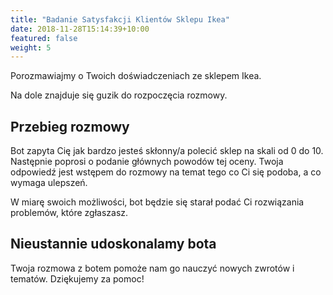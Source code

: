 ```yaml
---
title: "Badanie Satysfakcji Klientów Sklepu Ikea"
date: 2018-11-28T15:14:39+10:00
featured: false
weight: 5
---
```


Porozmawiajmy o Twoich doświadczeniach ze sklepem Ikea.

<div id="webchat"></div>
<script src="https://cdn.jsdelivr.net/npm/rasa-webchat@0.11.11/lib/index.min.js"></script>
Na dole znajduje się guzik do rozpoczęcia rozmowy. 

<script>
  WebChat.default.init({
    selector: "#webchat",
    initPayload: "/przywitaj",
    inputTextFieldHint: "Napisz coś",
    socketUrl: "https://test.qans.pl",
    socketPath: "/socket.io/",
    title: "Rozmowa o Ikea",
    subtitle: "Twoje doświadczenia z tym sklepem",
    params: {"storage": "session"} // can be set to "local"  or "session". details in storage section.
  })
</script>

## Przebieg rozmowy

Bot zapyta Cię jak bardzo jesteś skłonny/a polecić sklep na skali od 0 do 10. 
Następnie poprosi o podanie głównych powodów tej oceny. 
Twoja odpowiedź jest wstępem do rozmowy na temat tego co Ci się podoba, a co wymaga ulepszeń.

W miarę swoich możliwości, bot będzie się starał podać Ci rozwiązania problemów, które zgłaszasz.  
    
## Nieustannie udoskonalamy bota

Twoja rozmowa z botem pomoże nam go nauczyć nowych zwrotów i tematów.
Dziękujemy za pomoc!





 

